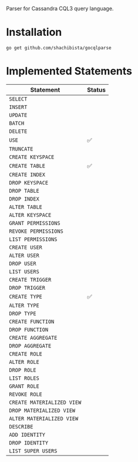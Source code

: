 Parser for Cassandra CQL3 query language.

# Installation

```
go get github.com/shachibista/gocqlparse
```

# Implemented Statements

| Statement                       | Status             |
|---------------------------------|--------------------|
| `SELECT`                        |                    |
| `INSERT`                        |                    |
| `UPDATE`                        |                    |
| `BATCH`                         |                    |
| `DELETE`                        |                    |
| `USE`                           | :white_check_mark: |
| `TRUNCATE`                      |                    |
| `CREATE KEYSPACE`               |                    |
| `CREATE TABLE`                  | :white_check_mark: |
| `CREATE INDEX`                  |                    |
| `DROP KEYSPACE`                 |                    |
| `DROP TABLE`                    |                    |
| `DROP INDEX`                    |                    |
| `ALTER TABLE`                   |                    |
| `ALTER KEYSPACE`                |                    |
| `GRANT PERMISSIONS`             |                    |
| `REVOKE PERMISSIONS`            |                    |
| `LIST PERMISSIONS`              |                    |
| `CREATE USER`                   |                    |
| `ALTER USER`                    |                    |
| `DROP USER`                     |                    |
| `LIST USERS`                    |                    |
| `CREATE TRIGGER`                |                    |
| `DROP TRIGGER`                  |                    |
| `CREATE TYPE`                   | :white_check_mark: |
| `ALTER TYPE`                    |                    |
| `DROP TYPE`                     |                    |
| `CREATE FUNCTION`               |                    |
| `DROP FUNCTION`                 |                    |
| `CREATE AGGREGATE`              |                    |
| `DROP AGGREGATE`                |                    |
| `CREATE ROLE`                   |                    |
| `ALTER ROLE`                    |                    |
| `DROP ROLE`                     |                    |
| `LIST ROLES`                    |                    |
| `GRANT ROLE`                    |                    |
| `REVOKE ROLE`                   |                    |
| `CREATE MATERIALIZED VIEW`      |                    |
| `DROP MATERIALIZED VIEW`        |                    |
| `ALTER MATERIALIZED VIEW`       |                    |
| `DESCRIBE`                      |                    |
| `ADD IDENTITY`                  |                    |
| `DROP IDENTITY`                 |                    |
| `LIST SUPER USERS`              |                    |

